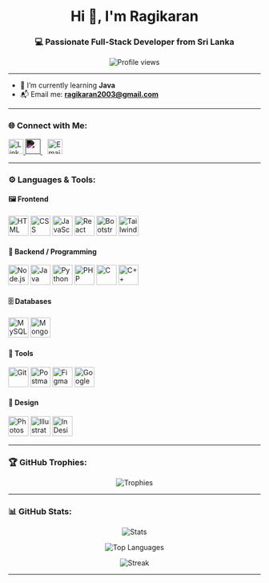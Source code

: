 <h1 align="center">Hi 👋, I'm Ragikaran</h1>
<h3 align="center">💻 Passionate Full-Stack Developer from Sri Lanka</h3>

<p align="center">
  <img src="https://komarev.com/ghpvc/?username=ragikaran2003&label=Profile%20views&color=0e75b6&style=flat" alt="Profile views" />
</p>

---

- 🌱 I’m currently learning **Java**
- 📬 Email me: **ragikaran2003@gmail.com**

---

### 🌐 Connect with Me:

<p align="left">
  <a href="https://www.linkedin.com/in/YOUR-LINKEDIN-ID" target="_blank" rel="noopener noreferrer">
    <img src="https://skillicons.dev/icons?i=linkedin" alt="LinkedIn" height="30" />
  </a>
  <a href="https://www.facebook.com/YOUR-FACEBOOK-ID" target="_blank" rel="noopener noreferrer">
    <img src="https://cdn-icons-png.flaticon.com/512/733/733547.png" alt="Facebook" height="30" style="filter: invert(1);" />
  </a>
  <a href="mailto:ragikaran2003@gmail.com" target="_blank" rel="noopener noreferrer" style="margin-left: 10px;">
    <img src="https://skillicons.dev/icons?i=gmail" alt="Email" height="30" />
  </a>
</p>


---

### ⚙️ Languages & Tools:

<!-- 🖼️ Frontend -->
<h4>🖼️ Frontend</h4>
<p>
  <a href="https://developer.mozilla.org/en-US/docs/Web/HTML" target="_blank"><img src="https://skillicons.dev/icons?i=html" alt="HTML" height="40"/></a>
  <a href="https://developer.mozilla.org/en-US/docs/Web/CSS" target="_blank"><img src="https://skillicons.dev/icons?i=css" alt="CSS" height="40"/></a>
  <a href="https://developer.mozilla.org/en-US/docs/Web/JavaScript" target="_blank"><img src="https://skillicons.dev/icons?i=javascript" alt="JavaScript" height="40"/></a>
  <a href="https://reactjs.org/" target="_blank"><img src="https://skillicons.dev/icons?i=react" alt="React" height="40"/></a>
  <a href="https://getbootstrap.com/" target="_blank"><img src="https://skillicons.dev/icons?i=bootstrap" alt="Bootstrap" height="40"/></a>
  <a href="https://tailwindcss.com/" target="_blank"><img src="https://skillicons.dev/icons?i=tailwind" alt="Tailwind CSS" height="40"/></a>
</p>

<!-- 🧠 Backend / Programming -->
<h4>🧠 Backend / Programming</h4>
<p>
  <a href="https://nodejs.org/" target="_blank"><img src="https://skillicons.dev/icons?i=nodejs" alt="Node.js" height="40"/></a>
  <a href="https://www.java.com/" target="_blank"><img src="https://skillicons.dev/icons?i=java" alt="Java" height="40"/></a>
  <a href="https://www.python.org/" target="_blank"><img src="https://skillicons.dev/icons?i=python" alt="Python" height="40"/></a>
  <a href="https://www.php.net/" target="_blank"><img src="https://skillicons.dev/icons?i=php" alt="PHP" height="40"/></a>
  <a href="https://en.wikipedia.org/wiki/C_(programming_language)" target="_blank"><img src="https://skillicons.dev/icons?i=c" alt="C" height="40"/></a>
  <a href="https://isocpp.org/" target="_blank"><img src="https://skillicons.dev/icons?i=cpp" alt="C++" height="40"/></a>
</p>

<!-- 🗄️ Databases -->
<h4>🗄️ Databases</h4>
<p>
  <a href="https://www.mysql.com/" target="_blank"><img src="https://skillicons.dev/icons?i=mysql" alt="MySQL" height="40"/></a>
  <a href="https://www.mongodb.com/" target="_blank"><img src="https://skillicons.dev/icons?i=mongodb" alt="MongoDB" height="40"/></a>
</p>

<!-- 🧰 Tools -->
<h4>🧰 Tools</h4>
<p>
  <a href="https://git-scm.com/" target="_blank"><img src="https://skillicons.dev/icons?i=git" alt="Git" height="40"/></a>
  <a href="https://www.postman.com/" target="_blank"><img src="https://skillicons.dev/icons?i=postman" alt="Postman" height="40"/></a>
  <a href="https://figma.com/" target="_blank"><img src="https://skillicons.dev/icons?i=figma" alt="Figma" height="40"/></a>
  <a href="https://cloud.google.com/" target="_blank"><img src="https://skillicons.dev/icons?i=gcp" alt="Google Cloud" height="40"/></a>
</p>

<!-- 🎨 Design & Office -->
<h4>🎨 Design</h4>
<p>
  <a href="https://www.adobe.com/products/photoshop.html" target="_blank"><img src="https://cdn.jsdelivr.net/gh/devicons/devicon/icons/photoshop/photoshop-plain.svg" alt="Photoshop" height="40"/></a>
  <a href="https://www.adobe.com/products/illustrator.html" target="_blank"><img src="https://cdn.jsdelivr.net/gh/devicons/devicon/icons/illustrator/illustrator-line.svg" alt="Illustrator" height="40"/></a>
  <a href="https://www.adobe.com/products/indesign.html" target="_blank"><img src="https://upload.wikimedia.org/wikipedia/commons/4/48/Adobe_InDesign_CC_icon.svg" alt="InDesign" height="40"/></a>
</p>

---

### 🏆 GitHub Trophies:

<p align="center">
  <img src="https://github-profile-trophy.vercel.app/?username=ragikaran2003&theme=radical&no-bg=true&margin-w=10&margin-h=10" alt="Trophies" />
</p>

---

### 📊 GitHub Stats:

<p align="center">
  <img src="https://github-readme-stats.vercel.app/api?username=ragikaran2003&show_icons=true&theme=tokyonight" alt="Stats" />
</p>

<p align="center">
  <img src="https://github-readme-stats.vercel.app/api/top-langs/?username=ragikaran2003&layout=compact&theme=tokyonight" alt="Top Languages" />
</p>

<p align="center">
  <img src="https://github-readme-streak-stats.herokuapp.com/?user=ragikaran2003&theme=tokyonight" alt="Streak" />
</p>

---

<!-- Optional Extras -->
<!--
### 📈 Wakatime Stats:
Add here if you use Wakatime

### 🐍 Snake Animation:
![Snake animation](https://github.com/USERNAME/USERNAME/blob/output/github-contribution-grid-snake.svg)
-->
